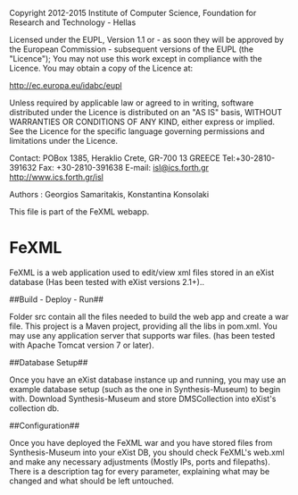 Copyright 2012-2015 Institute of Computer Science,
Foundation for Research and Technology - Hellas

Licensed under the EUPL, Version 1.1 or - as soon they will be approved
by the European Commission - subsequent versions of the EUPL (the "Licence");
You may not use this work except in compliance with the Licence.
You may obtain a copy of the Licence at:

http://ec.europa.eu/idabc/eupl

Unless required by applicable law or agreed to in writing, software distributed
under the Licence is distributed on an "AS IS" basis,
WITHOUT WARRANTIES OR CONDITIONS OF ANY KIND, either express or implied.
See the Licence for the specific language governing permissions and limitations
under the Licence.

Contact:  POBox 1385, Heraklio Crete, GR-700 13 GREECE
Tel:+30-2810-391632
Fax: +30-2810-391638
E-mail: isl@ics.forth.gr
http://www.ics.forth.gr/isl

Authors : Georgios Samaritakis, Konstantina Konsolaki 

This file is part of the FeXML webapp. 

FeXML
====
FeXML is a web application used to edit/view xml files stored in an eXist database (Has been tested with eXist versions 2.1+)..

##Build - Deploy - Run##

Folder src contain all the files needed to build the web app and create a war file. This project is a Maven project, providing all the libs in pom.xml. 
You may use any application server that supports war files. (has been tested with Apache Tomcat version 7 or later). 

##Database Setup##

Once you have an eXist database instance up and running, you may use an example database setup (such as the one in Synthesis-Museum) to begin with. 
Download Synthesis-Museum and store DMSCollection into eXist's collection db.

##Configuration##

Once you have deployed the FeXML war and you have stored files from Synthesis-Museum into your eXist DB, you should
check FeXML's web.xml and make any necessary adjustments (Mostly IPs, ports and filepaths). There is a description tag for every parameter, explaining
what may be changed and what should be left untouched.





